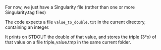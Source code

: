 For now, we just have a Singularity file (rather than one or more Singularity.tag files)

The code expects a file `value_to_double.txt` in the current directory, 
containing an integer.

It prints on STDOUT the double of that value, and stores the triple (3*x) 
of that value on a file triple_value.tmp in the same current folder.

